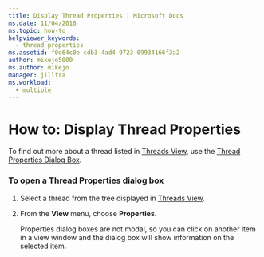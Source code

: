 ```yaml
---
title: Display Thread Properties | Microsoft Docs
ms.date: 11/04/2016
ms.topic: how-to
helpviewer_keywords: 
  - thread properties
ms.assetid: f0e64c0e-cdb3-4ad4-9723-09934166f3a2
author: mikejo5000
ms.author: mikejo
manager: jillfra
ms.workload: 
  - multiple
---
```

# How to: Display Thread Properties
To find out more about a thread listed in [Threads View](../debugger/threads-view.md), use the [Thread Properties Dialog Box](../debugger/thread-properties-dialog-box.md).

### To open a Thread Properties dialog box

1. Select a thread from the tree displayed in [Threads View](../debugger/threads-view.md).

2. From the **View** menu, choose **Properties**.

   Properties dialog boxes are not modal, so you can click on another item in a view window and the dialog box will show information on the selected item.